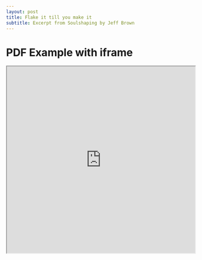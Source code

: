 ```yaml
---
layout: post
title: Flake it till you make it
subtitle: Excerpt from Soulshaping by Jeff Brown
---
```


<!--Get the samples from https://www.adobe.com/go/pdfembedapi_samples-->
<!DOCTYPE html>
<html>
<head>
 <title>Adobe Acrobat Services PDF Embed API Sample</title>
 <meta charset="utf-8"/>
 <meta http-equiv="X-UA-Compatible" content="IE=edge,chrome=1"/>
 <meta id="viewport" name="viewport" content="width=device-width, initial-scale=1"/>
</head>
<body style="margin: 0px">
 <div id="adobe-dc-view"></div>
 <script src="https://documentservices.adobe.com/view-sdk/viewer.js"></script>
 <script type="text/javascript">
    document.addEventListener("adobe_dc_view_sdk.ready", function()
    {
        var adobeDCView = new AdobeDC.View({clientId: "c54db441c1f649a8b2a724cbf8918ffc", divId: "adobe-dc-view"});
        adobeDCView.previewFile(
       {
          content:   {location: {url: "https://documentservices.adobe.com/view-sdk-demo/PDFs/Bodea Brochure.pdf"}},
          metaData: {fileName: "Bodea Brochure.pdf"}
       });
    });
 </script>
</body>
</html>

<!DOCTYPE html>
<html>
  <head>
    <title>Title of the document</title>
  </head>
  <body>
    <h1>PDF Example with iframe</h1>
    <iframe src="https://github.com/amandatallman/work-samples/blob/3e5e4a2c84b3f88748aa9c8cce819704e26aad1b/McIntosh%20AMT.pdf" width="100%" height="500px">
    </iframe>
  </body>
</html>